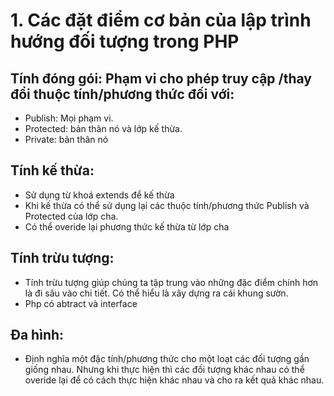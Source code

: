 # 1. Các đặt điểm cơ bản của lập trình hướng đối tượng trong PHP
## Tính đóng gói: Phạm vi cho phép truy cập /thay đổi thuộc tính/phương thức đối với:
+ Publish: Mọi phạm vi.
+ Protected: bản thân
nó và lớp kế thừa.
+ Private: bản thân nó

## Tính kế thừa:
+ Sử dụng từ khoá extends để kế thừa
+ Khi kế thừa có thể sử dụng lại các thuộc tính/phương thức Publish và Protected của lớp cha.
+ Có thể overide lại phương thức kế thừa từ lớp cha

## Tính trừu tượng:
+ Tính trừu tượng giúp chúng ta tập trung vào những đặc điểm chính hơn là đi sâu vào chi tiết. Có thể hiểu là xây dựng ra cái khung sườn.
+ Php có abtract và interface

## Đa hình:
+ Định nghĩa một đặc tính/phương thức cho một loạt các đối tượng gần giống nhau. Nhưng khi thực hiện thì các đối tượng khác nhau có thể overide lại để có cách thực hiện khác nhau và cho ra kết quả khác nhau.
